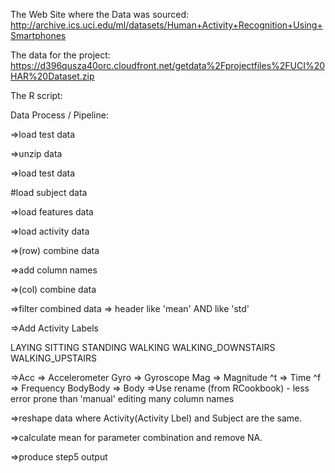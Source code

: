 The Web Site where the Data was sourced:
http://archive.ics.uci.edu/ml/datasets/Human+Activity+Recognition+Using+Smartphones 

The data for the project:
https://d396qusza40orc.cloudfront.net/getdata%2Fprojectfiles%2FUCI%20HAR%20Dataset.zip

The R script:

Data Process / Pipeline:

=>load test data

=>unzip data

=>load test data

#load subject data

=>load features data

=>load activity data

=>(row) combine data
 
=>add column names

=>(col) combine data

=>filter combined data
 => header like 'mean' AND like 'std'
  
=>Add Activity Labels

 LAYING SITTING STANDING WALKING WALKING_DOWNSTAIRS WALKING_UPSTAIRS
 
=>Acc =>  Accelerometer Gyro => Gyroscope Mag => Magnitude ^t => Time ^f => Frequency BodyBody => Body
=>Use rename (from RCookbook) - less error prone than 'manual' editing many column names

=>reshape data where Activity(Activity Lbel) and Subject are the same.

=>calculate mean for parameter combination and remove NA.
 
=>produce step5 output

